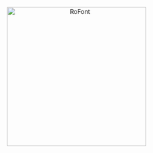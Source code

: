<p align="center">
  <a href="https://github.com/MaterialMod/RoFont">
    <img src="https://raw.githubusercontent.com/MaterialMod/RoFont/master/ROFONT.png" width="320" alt="RoFont">
  </a>
</p>
